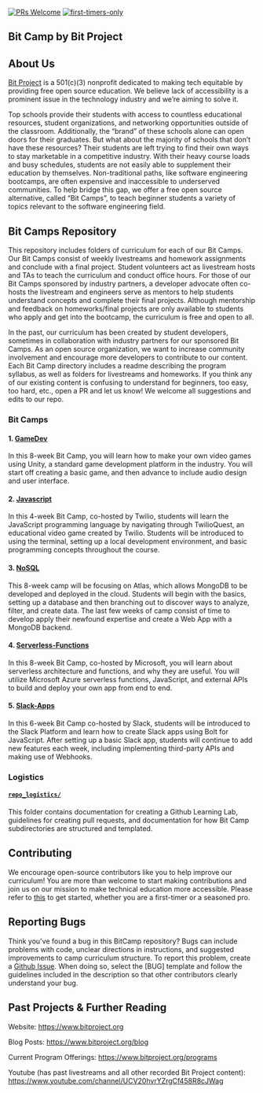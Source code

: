 [![PRs Welcome](https://img.shields.io/badge/PRs-welcome-brightgreen.svg?style=flat-square)](http://makeapullrequest.com)
[![first-timers-only](https://img.shields.io/badge/first--timers--only-friendly-blue.svg?style=flat-square)](https://www.firsttimersonly.com/)

## Bit Camp by Bit Project

## About Us

[Bit Project](https://www.bitproject.org/) is a 501(c)(3) nonprofit dedicated to making tech equitable by providing free open source education. We believe lack of accessibility is a prominent issue in the technology industry and we’re aiming to solve it. 

Top schools provide their students with access to countless educational resources, student organizations, and networking opportunities outside of the classroom. Additionally, the “brand” of these schools alone can open doors for their graduates. But what about the majority of schools that don’t have these resources? Their students are left trying to find their own ways to stay marketable in a competitive industry. With their heavy course loads and busy schedules, students are not easily able to supplement their education by themselves. Non-traditional paths, like software engineering bootcamps, are often expensive and inaccessible to underserved communities. To help bridge this gap, we offer a free open source alternative, called “Bit Camps”, to teach beginner students a variety of topics relevant to the software engineering field.

## Bit Camps Repository

This repository includes folders of curriculum for each of our Bit Camps. Our Bit Camps consist of weekly livestreams and homework assignments and conclude with a final project. Student volunteers act as livestream hosts and TAs to teach the curriculum and conduct office hours. For those of our Bit Camps sponsored by industry partners, a developer advocate often co-hosts the livestream and engineers serve as mentors to help students understand concepts and complete their final projects. Although mentorship and feedback on homeworks/final projects are only available to students who apply and get into the bootcamp, the curriculum is free and open to all.

In the past, our curriculum has been created by student developers, sometimes in collaboration with industry partners for our sponsored Bit Camps. As an open source organization, we want to increase community involvement and encourage more developers to contribute to our content. Each Bit Camp directory includes a readme describing the program syllabus, as well as folders for livestreams and homeworks. If you think any of our existing content is confusing to understand for beginners, too easy, too hard, etc., open a PR and let us know! We welcome all suggestions and edits to our repo.

### Bit Camps

#### 1. [**GameDev**](https://github.com/bitprj/BitCamp/tree/master/GameDev)

In this 8-week Bit Camp, you will learn how to make your own video games using Unity, a standard game development platform in the industry. You will start off creating a basic game, and then advance to include audio design and user interface.

#### 2. [**Javascript**](https://github.com/bitprj/BitCamp/tree/master/Javascript)

In this 4-week Bit Camp, co-hosted by Twilio, students will learn the JavaScript programming language by navigating through TwilioQuest, an educational video game created by Twilio. Students will be introduced to using the terminal, setting up a local development environment, and basic programming concepts throughout the course.

#### 3. [**NoSQL**](https://github.com/bitprj/BitCamp/tree/master/NoSQL)

This 8-week camp will be focusing on Atlas, which allows MongoDB to be developed and deployed in the cloud. Students will begin with the basics, setting up a database and then branching out to discover ways to analyze, filter, and create data. The last few weeks of camp consist of time to develop apply their newfound expertise and create a Web App with a MongoDB backend.

#### 4. [**Serverless-Functions**](https://lab.github.com/bitprj/creating-an-emotion-reader-with-azure-(face-api-and-http-triggers)/)

In this 8-week Bit Camp, co-hosted by Microsoft, you will learn about serverless architecture and functions, and why they are useful. You will utilize Microsoft Azure serverless functions, JavaScript, and external APIs to build and deploy your own app from end to end.

#### 5. [**Slack-Apps**](https://github.com/bitprj/BitCamp/tree/master/Slack-Apps)

In this 6-week Bit Camp co-hosted by Slack, students will be introduced to the Slack Platform and learn how to create Slack apps using Bolt for JavaScript. After setting up a basic Slack app, students will continue to add new features each week, including implementing third-party APIs and making use of Webhooks.

### Logistics

#### [**`repo_logistics/`**](https://github.com/bitprj/BitCamp/tree/master/repo_logistics)
This folder contains documentation for creating a Github Learning Lab, guidelines for creating pull requests, and documentation for how Bit Camp subdirectories are structured and templated.

## Contributing

We encourage open-source contributors like you to help improve our curriculum! You are more than welcome to start making contributions and join us on our mission to make technical education more accessible. Please refer to [this](https://github.com/bitprj/BitCamp/blob/master/CONTRIBUTING.md) to get started, whether you are a first-timer or a seasoned pro.

## Reporting Bugs

Think you've found a bug in this BitCamp repository? Bugs can include problems with code, unclear directions in instructions, and suggested improvements to camp curriculum structure. To report this problem, create a [Github Issue](https://guides.github.com/features/issues/#:~:text=Issues%20are%20a%20great%20way,own%20section%20in%20every%20repository.). When doing so, select the [BUG] template and follow the guidelines included in the description so that other contributors clearly understand your bug.

## Past Projects & Further Reading

Website: https://www.bitproject.org

Blog Posts: https://www.bitproject.org/blog

Current Program Offerings: https://www.bitproject.org/programs

Youtube (has past livestreams and all other recorded Bit Project content): https://www.youtube.com/channel/UCV20hvrYZrgCf458R8cJWag
